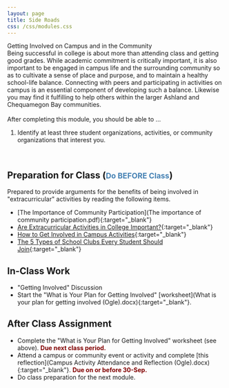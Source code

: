 ```yaml
---
layout: page
title: Side Roads
css: /css/modules.css
---
```


<div class="panel-group">
  <div class="panel panel-primary">
    <div class="panel-heading">Getting Involved on Campus and in the Community</div>
    <div class="panel-body">Being successful in college is about more than attending class and getting good grades. While academic commitment is critically important, it is also important to be engaged in campus life and the surrounding community so as to cultivate a sense of place and purpose, and to maintain a healthy school-life balance. Connecting with peers and participating in activities on campus is an essential component of developing such a balance. Likewise you may find it fulfilling to help others within the larger Ashland and Chequamegon Bay communities.
<br><br>
After completing this module, you should be able to ...

<ol>
  <li>Identify at least three student organizations, activities, or community organizations that interest you.</li>
</ol>
    </div>
  </div>
</div>

&nbsp;

## Preparation for Class (<span style="font-size:smaller; color:SteelBlue;">Do BEFORE Class</span>)

Prepared to provide arguments for the benefits of being involved in "extracurricular" activities by reading the following items.

* [The Importance of Community Participation](The importance of community participation.pdf){:target="_blank"}
* [Are Extracurricular Activities in College Important?](https://www.bachelorsdegreecenter.org/are-extracurricular-activities-in-college-important/){:target="_blank"}
* [How to Get Involved in Campus Activities](https://thebestschools.org/magazine/how-to-get-involved-in-campus-activities/){:target="_blank"}
* [The 5 Types of School Clubs Every Student Should Join](https://www.collegefashion.net/college-life/types-of-school-clubs-every-student-should-join/){:target="_blank"}

## In-Class Work

* "Getting Involved" Discussion
* Start the "What is Your Plan for Getting Involved" [worksheet](What is your plan for getting involved (Ogle).docx){:target="_blank"}.

## After Class Assignment

* Complete the "What is Your Plan for Getting Involved" worksheet (see above). <span style="color:Maroon; font-weight:bold;">Due next class period.</span>
* Attend a campus or community event or activity and complete [this reflection](Campus Activity Attendance and Reflection (Ogle).docx){:target="_blank"}. <span style="color:Maroon; font-weight:bold;">Due on or before 30-Sep.</span>
* Do class preparation for the next module.
